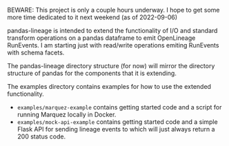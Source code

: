 BEWARE: This project is only a couple hours underway. I hope to get some more time dedicated to it next weekend (as of 2022-09-06)

pandas-lineage is intended to extend the functionality of I/O and standard transform operations on a pandas dataframe to emit OpenLineage RunEvents. I am starting just with read/write operations emiting RunEvents with schema facets.

The pandas-lineage directory structure (for now) will mirror the directory structure of pandas for the components that it is extending.

The examples directory contains examples for how to use the extended functionality. 
* `examples/marquez-example` contains getting started code and a script for running Marquez locally in Docker.
* `examples/mock-api-example` contains getting started code and a simple Flask API for sending lineage events to which will just always return a 200 status code.
